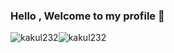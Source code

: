 ### Hello , Welcome to my profile 👋

<img src="https://github-readme-stats.vercel.app/api?username=kakul232&show_icons=true&theme=graywhite&include_all_commits=true&count_private=true" alt="kakul232" /><img src="https://github-readme-stats.vercel.app/api/top-langs/?username=kakul232&layout=compact&theme=graywhite" alt="kakul232" />     

<!--
**kakul232/kakul232** is a ✨ _special_ ✨ repository because its `README.md` (this file) appears on your GitHub profile.

Here are some ideas to get you started:

- 🔭 I’m currently working on ...
- 🌱 I’m currently learning ...
- 👯 I’m looking to collaborate on ...
- 🤔 I’m looking for help with ...
- 💬 Ask me about ...
- 📫 How to reach me: ...
- 😄 Pronouns: ...
- ⚡ Fun fact: ...
-->

